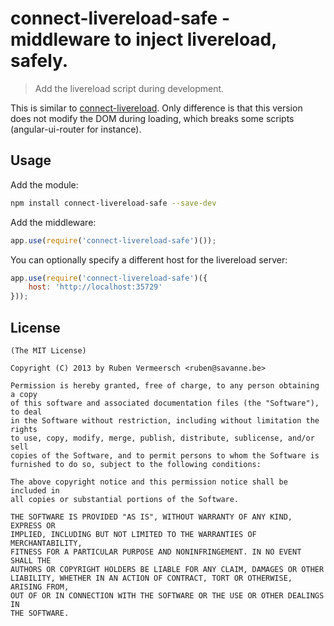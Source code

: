 # connect-livereload-safe - middleware to inject livereload, safely.

> Add the livereload script during development.

This is similar to
[connect-livereload](https://github.com/intesso/connect-livereload). Only
difference is that this version does not modify the DOM during loading, which
breaks some scripts (angular-ui-router for instance).

## Usage

Add the module:

```bash
npm install connect-livereload-safe --save-dev
```

Add the middleware:

```javascript
app.use(require('connect-livereload-safe')());
```

You can optionally specify a different host for the livereload server:

```javascript
app.use(require('connect-livereload-safe')({
    host: 'http://localhost:35729'
}));
```

## License 

    (The MIT License)

    Copyright (C) 2013 by Ruben Vermeersch <ruben@savanne.be>

    Permission is hereby granted, free of charge, to any person obtaining a copy
    of this software and associated documentation files (the "Software"), to deal
    in the Software without restriction, including without limitation the rights
    to use, copy, modify, merge, publish, distribute, sublicense, and/or sell
    copies of the Software, and to permit persons to whom the Software is
    furnished to do so, subject to the following conditions:

    The above copyright notice and this permission notice shall be included in
    all copies or substantial portions of the Software.

    THE SOFTWARE IS PROVIDED "AS IS", WITHOUT WARRANTY OF ANY KIND, EXPRESS OR
    IMPLIED, INCLUDING BUT NOT LIMITED TO THE WARRANTIES OF MERCHANTABILITY,
    FITNESS FOR A PARTICULAR PURPOSE AND NONINFRINGEMENT. IN NO EVENT SHALL THE
    AUTHORS OR COPYRIGHT HOLDERS BE LIABLE FOR ANY CLAIM, DAMAGES OR OTHER
    LIABILITY, WHETHER IN AN ACTION OF CONTRACT, TORT OR OTHERWISE, ARISING FROM,
    OUT OF OR IN CONNECTION WITH THE SOFTWARE OR THE USE OR OTHER DEALINGS IN
    THE SOFTWARE.
